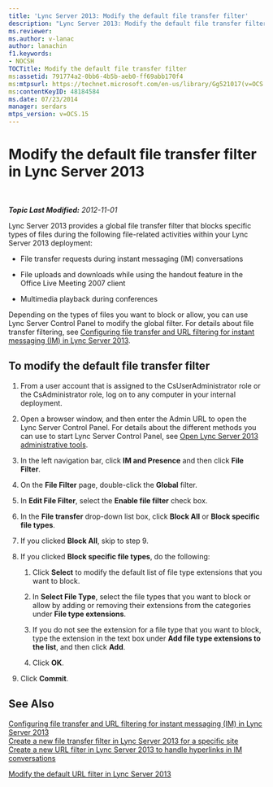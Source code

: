```yaml
---
title: 'Lync Server 2013: Modify the default file transfer filter'
description: "Lync Server 2013: Modify the default file transfer filter."
ms.reviewer: 
ms.author: v-lanac
author: lanachin
f1.keywords:
- NOCSH
TOCTitle: Modify the default file transfer filter
ms:assetid: 791774a2-0bb6-4b5b-aeb0-ff69abb170f4
ms:mtpsurl: https://technet.microsoft.com/en-us/library/Gg521017(v=OCS.15)
ms:contentKeyID: 48184584
ms.date: 07/23/2014
manager: serdars
mtps_version: v=OCS.15
---
```


# Modify the default file transfer filter in Lync Server 2013

<div data-xmlns="http://www.w3.org/1999/xhtml">

<div class="topic" data-xmlns="http://www.w3.org/1999/xhtml" data-msxsl="urn:schemas-microsoft-com:xslt" data-cs="https://msdn.microsoft.com/">

<div data-asp="https://msdn2.microsoft.com/asp">



</div>

<div id="mainSection">

<div id="mainBody">

<span> </span>

_**Topic Last Modified:** 2012-11-01_

Lync Server 2013 provides a global file transfer filter that blocks specific types of files during the following file-related activities within your Lync Server 2013 deployment:

  - File transfer requests during instant messaging (IM) conversations

  - File uploads and downloads while using the handout feature in the Office Live Meeting 2007 client

  - Multimedia playback during conferences

Depending on the types of files you want to block or allow, you can use Lync Server Control Panel to modify the global filter. For details about file transfer filtering, see [Configuring file transfer and URL filtering for instant messaging (IM) in Lync Server 2013](lync-server-2013-configuring-file-transfer-and-url-filtering-for-instant-messaging-im.md).

<div>

## To modify the default file transfer filter

1.  From a user account that is assigned to the CsUserAdministrator role or the CsAdministrator role, log on to any computer in your internal deployment.

2.  Open a browser window, and then enter the Admin URL to open the Lync Server Control Panel. For details about the different methods you can use to start Lync Server Control Panel, see [Open Lync Server 2013 administrative tools](lync-server-2013-open-lync-server-administrative-tools.md).

3.  In the left navigation bar, click **IM and Presence** and then click **File Filter**.

4.  On the **File Filter** page, double-click the **Global** filter.

5.  In **Edit File Filter**, select the **Enable file filter** check box.

6.  In the **File transfer** drop-down list box, click **Block All** or **Block specific file types**.

7.  If you clicked **Block All**, skip to step 9.

8.  If you clicked **Block specific file types**, do the following:
    
    1.  Click **Select** to modify the default list of file type extensions that you want to block.
    
    2.  In **Select File Type**, select the file types that you want to block or allow by adding or removing their extensions from the categories under **File type extensions**.
    
    3.  If you do not see the extension for a file type that you want to block, type the extension in the text box under **Add file type extensions to the list**, and then click **Add**.
    
    4.  Click **OK**.

9.  Click **Commit**.

</div>

<div>

## See Also


[Configuring file transfer and URL filtering for instant messaging (IM) in Lync Server 2013](lync-server-2013-configuring-file-transfer-and-url-filtering-for-instant-messaging-im.md)  
[Create a new file transfer filter in Lync Server 2013 for a specific site](lync-server-2013-create-a-new-file-transfer-filter-for-a-specific-site.md)  
[Create a new URL filter in Lync Server 2013 to handle hyperlinks in IM conversations](lync-server-2013-create-a-new-url-filter-to-handle-hyperlinks-in-im-conversations.md)  


[Modify the default URL filter in Lync Server 2013](lync-server-2013-modify-the-default-url-filter.md)  
  

</div>

</div>

<span> </span>

</div>

</div>

</div>

